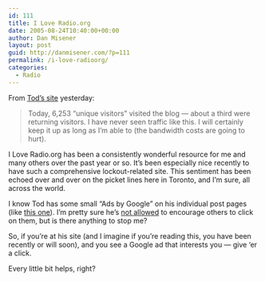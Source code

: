 ```yaml
---
id: 111
title: I Love Radio.org
date: 2005-08-24T10:40:00+00:00
author: Dan Misener
layout: post
guid: http://danmisener.com/?p=111
permalink: /i-love-radioorg/
categories:
  - Radio
---
```

From [Tod&#8217;s site](http://www.iloveradio.org) yesterday:

> Today, 6,253 &#8220;unique visitors&#8221; visited the blog &#8212; about a third were returning visitors. I have never seen traffic like this. I will certainly keep it up as long as I&#8217;m able to (the bandwidth costs are going to hurt).

I Love Radio.org has been a consistently wonderful resource for me and many others over the past year or so. It&#8217;s been especially nice recently to have such a comprehensive lockout-related site. This sentiment has been echoed over and over on the picket lines here in Toronto, and I&#8217;m sure, all across the world.

I know Tod has some small &#8220;Ads by Google&#8221; on his individual post pages (like [this one](http://radio.blogware.com/blog/_archives/2005/8/23/1164918.html)). I&#8217;m pretty sure he&#8217;s [not allowed](https://www.google.com/support/adsense/bin/answer.py?answer=16737&ctx=en:search&query=incentives&topic=0&type=f) to encourage others to click on them, but is there anything to stop me?

So, if you&#8217;re at his site (and I imagine if you&#8217;re reading this, you have been recently or will soon), and you see a Google ad that interests you &#8212; give &#8216;er a click.

Every little bit helps, right?